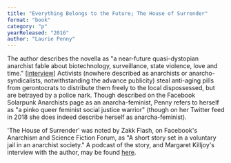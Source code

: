 ```yaml
---
title: "Everything Belongs to the Future; The House of Surrender"
format: "book"
category: "p"
yearReleased: "2016"
author: "Laurie Penny"
---
```

The author describes the novella as "a near-future  quasi-dystopian anarchist fable about biotechnology, surveillance, state  violence, love and time." [<a href="https://www.facebook.com/SolarpunkAnarchists/?fref=ts">interview</a>] Activists (nowhere described as anarchists or  anarcho-syndicalists, notwithstanding the advance publicity) steal anti-aging  pills from gerontocrats to distribute them freely to the local dispossessed, but are betrayed by a  police nark. Though described on the Facebook Solarpunk Anarchists page as an  anarcha-feminist, Penny refers to herself as "a pinko queer feminist social  justice warrior" (though on her Twitter feed in 2018 she does indeed  describe herself as anarcha-feminist).

'The House of Surrender' was noted by Zakk Flash, on Facebook's Anarchism and Science Fiction Forum, as "A short story set in a voluntary jail in an anarchist society." A podcast of the story, and Margaret Killjoy&#39;s interview with the author, may be found
<a href="https://www.wewillrememberfreedom.com/podcast/the-house-of-surrender-by-laurie-penny/"> here</a>.
 
